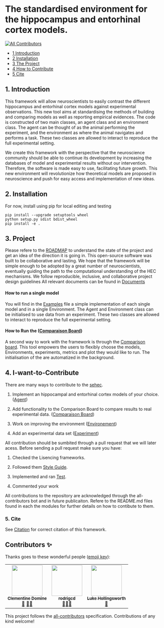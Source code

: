 # The  standardised environment for the hippocampus and entorhinal cortex models. 
<!-- ALL-CONTRIBUTORS-BADGE:START - Do not remove or modify this section -->
[![All Contributors](https://img.shields.io/badge/all_contributors-3-orange.svg?style=flat-square)](#contributors-)
<!-- ALL-CONTRIBUTORS-BADGE:END -->



* [1 Introduction](#1-Introduction)
* [2 Installation ](#2-Installation)
* [3 The Project](#3-Project)
* [4 How to Contribute](#4-I-want-to-Contribute)
* [5 Cite ](#5-Cite)

## 1. Introduction

This framework will allow neuroscientists to easily contrast the different hippocampus and entorhinal cortex models against experimental observations. This new tool aims at standardising the methods of building and comparing models as well as reporting empirical evidences. The code is constructed of two main classes, an agent class and an environment class.  The agent can be thought of as the animal performing the experiment, and the environment as where the animal navigates and performs a task.  These two classes are allowed to interact to reproduce the full experimental setting.

We create this framework with the perspective that the neuroscience community should be able to continue its development by increasing the databases of model and experimental results without our intervention. Therefore, the software is made easy to use, facilitating future growth. This new environment will revolutionize how theoretical models are proposed in neuroscience and push for easy access and implementation of new ideas. 

## 2. Installation
For now, install using pip for local editing and testing
```
pip install --upgrade setuptools wheel 
python setup.py sdist bdist_wheel
pip install -e .
```

## 3. Project
Please refere to the [ROADMAP](https://github.com/ClementineDomine/EHC_model_comparison/blob/main/documents/ROADMAP.md) to understand the state of the project and get an idea of the direction it is going in.  This open-source software was built to be collaborative and lasting. We hope that the framework will be simple enough to be adopted by a great number of neuroscientists, eventually guiding the path to the computational understanding of the HEC mechanisms. We follow reproducible, inclusive, and collaborative project design guidelines All relevant documents can be found in [Documents](https://github.com/ClementineDomine/EHC_model_comparison/blob/main/documents/)

#### How to run a single model
You will find in the [Examples](https://github.com/ClementineDomine/EHC_model_comparison/tree/main/examples) file a simple implementation of each single model and in a single Environment. The Agent and Environment class can be initialised to use data from an experiment. These two classes are allowed to interact to reproduce the full experimental setting. 

#### How to Run the ([Comparaison Board]())

A second way to work with the framework is through the [Comparison board](). This tool empowers the users to flexibly choose the models, Environments, experiments, metrics and plot they would like to run. The initialisation of the   are automatized in the background. 

## 4. I-want-to-Contribute

There are many ways to contribute to the [sehec](https://github.com/ClementineDomine/EHC_model_comparison/tree/main/sehec). 

 1. Implement an hippocampal and entorhinal cortex models of your choice. ([Agent](https://github.com/ClementineDomine/EHC_model_comparison/tree/main/sehec/models))
    
 2. Add functionality to the Comparison Board to compare results to real experimental data. ([Comparaison Board]())
    
 3. Work on improving the environment ([Environement](https://github.com/ClementineDomine/EHC_model_comparison/tree/main/sehec/envs/arena))
    
 4. Add an experimental data set ([Experiment](https://github.com/ClementineDomine/EHC_model_comparison/tree/main/sehec/envs/experiment))

All contribution should be sumbited through a pull request that we will later acess. 
Before sending a pull request make sure you have: 

1. Checked the Lisencing frameworks. 

2. Followed them [Style Guide](https://github.com/ClementineDomine/EHC_model_comparison/tree/main/Documents).

3. Implemented and ran [Test](https://github.com/ClementineDomine/EHC_model_comparison/tree/main/sehec/test).

4. Commented your work 
    
All contributions to the repository are acknowledged through the all-contributors bot and in future publicaiton.
Refere to the README.md files found in each the modules for further details on how to contibute to them.


### 5. Cite 

See [Citation](https://github.com/ClementineDomine/EHC_model_comparison/blob/main/documents/CITATION.cff) for correct citation of this framework. 

## Contributors ✨

Thanks goes to these wonderful people ([emoji key](https://allcontributors.org/docs/en/emoji-key)):

<!-- ALL-CONTRIBUTORS-LIST:START - Do not remove or modify this section -->
<!-- prettier-ignore-start -->
<!-- markdownlint-disable -->
<table>
  <tr>
    <td align="center"><a href="https://github.com/ClementineDomine"><img src="https://avatars.githubusercontent.com/u/18595111?v=4?s=100" width="100px;" alt=""/><br /><sub><b>Clementine Domine</b></sub></a><br /><a href="#design-ClementineDomine" title="Design">🎨</a> <a href="#mentoring-ClementineDomine" title="Mentoring">🧑‍🏫</a></td>
    <td align="center"><a href="https://github.com/rodrigcd"><img src="https://avatars.githubusercontent.com/u/22643681?v=4?s=100" width="100px;" alt=""/><br /><sub><b>rodrigcd</b></sub></a><br /><a href="#design-rodrigcd" title="Design">🎨</a><a href="#mentoring-ClementineDomine" title="Mentoring">🧑‍🏫</a></td>
    <td align="center"><a href="https://github.com/LukeHollingsworth"><img src="https://avatars.githubusercontent.com/u/93782020?v=4?s=100" width="100px;" alt=""/><br /><sub><b>Luke Hollingsworth</b></sub></a><br /><a href="https://github.com/ClementineDomine/EHC_model_comparison/commits?author=LukeHollingsworth" title="Documentation">📖</a></td>
  </tr>
</table>

<!-- markdownlint-restore -->
<!-- prettier-ignore-end -->

<!-- ALL-CONTRIBUTORS-LIST:END -->

This project follows the [all-contributors](https://github.com/all-contributors/all-contributors) specification. Contributions of any kind welcome!
